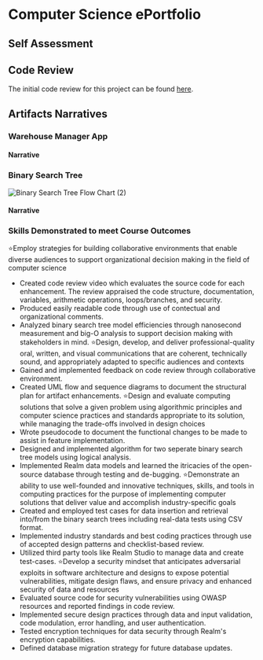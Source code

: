 # Computer Science ePortfolio

## Self Assessment 

## Code Review
The initial code review for this project can be found [here](https://youtube.com/playlist?list=PLR8ofoWi60ZuU3sn5STf4Om_Txww9rYqG&si=JUI9ZJTV0dNwNS6T).

## Artifacts Narratives

### Warehouse Manager App  

#### Narrative 

### Binary Search Tree  

![Binary Search Tree Flow Chart (2)](https://github.com/user-attachments/assets/d563ddf1-288d-4c86-9ac2-337f7a31e8e4)


#### Narrative 

### Skills Demonstrated to meet Course Outcomes

⭐Employ strategies for building collaborative environments that enable diverse audiences to support organizational decision making in the field of computer science
  - Created code review video which evaluates the source code for each enhancement. The review appraised the code structure, documentation, variables, arithmetic operations, loops/branches, and security.
  - Produced easily readable code through use of contectual and organizational comments.
  - Analyzed binary search tree model efficiencies through nanosecond measurement and big-O analysis to support decision making with stakeholders in mind. 
⭐Design, develop, and deliver professional-quality oral, written, and visual communications that are coherent, technically sound, and appropriately adapted to specific audiences and contexts
  - Gained and implemented feedback on code review through collaborative environment.
  - Created UML flow and sequence diagrams to document the structural plan for artifact enhancements. 
⭐Design and evaluate computing solutions that solve a given problem using algorithmic principles and computer science practices and standards appropriate to its solution, while managing the trade-offs involved in design choices
  - Wrote pseudocode to document the functional changes to be made to assist in feature implementation.
  - Designed and implemented algorithm for two seperate binary search tree models using logical analysis.
  - Implemented Realm data models and learned the itricacies of the open-source database through testing and de-bugging. 
⭐Demonstrate an ability to use well-founded and innovative techniques, skills, and tools in computing practices for the purpose of implementing computer solutions that deliver value and accomplish industry-specific goals
  - Created and employed test cases for data insertion and retrieval into/from the binary search trees including real-data tests using CSV format.
  - Implemented industry standards and best coding practices through use of accepted design patterns and checklist-based review.
  - Utilized third party tools like Realm Studio to manage data and create test-cases. 
⭐Develop a security mindset that anticipates adversarial exploits in software architecture and designs to expose potential vulnerabilities, mitigate design flaws, and ensure privacy and enhanced security of data and resources
  - Evaluated source code for security vulnerabilities using OWASP resources and reported findings in code review.
  - Implemented secure design practices through data and input validation, code modulation, error handling, and user authentication.
  - Tested encryption techniques for data security through Realm's encryption capabilities.
  - Defined database migration strategy for future database updates.

